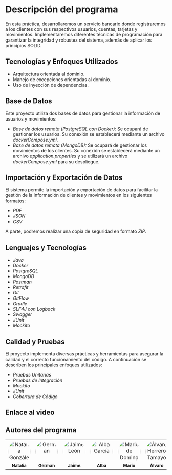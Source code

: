 # Descripción del programa

En esta práctica, desarrollaremos un servicio bancario donde registraremos a los clientes con sus respectivos usuarios, cuentas, tarjetas y movimientos. Implementaremos diferentes técnicas de programación para garantizar la integridad y robustez del sistema, además de aplicar los principios SOLID.


## Tecnologías y Enfoques Utilizados

* Arquitectura orientada al dominio.
* Manejo de excepciones orientadas al dominio.
* Uso de inyección de dependencias.


## Base de Datos

Este proyecto utiliza dos bases de datos para gestionar la información de usuarios y movimientos:

- *Base de datos remota (PostgreSQL con Docker):* Se ocupará de gestionar los usuarios. Su conexión se establecerá mediante un archivo *dockerCompose.yml*.
- *Base de datos remota (MongoDB):* Se ocupará de gestionar los movimientos de los clientes. Su conexión se establecerá mediante un archivo *application.properties* y se utilizará un archivo *dockerCompose.yml* para su despliegue.


## Importación y Exportación de Datos

El sistema permite la importación y exportación de datos para facilitar la gestión de la información de clientes y movimientos en los siguientes formatos:

- *PDF*
- *JSON*
- *CSV*

A parte, podremos realizar una copia de seguridad en formato *ZIP*.


## Lenguajes y Tecnologías

- *Java*
- *Docker*
- *PostgreSQL*
- *MongoDB*
- *Postman*
- *Retrofit*
- *Git*
- *GitFlow*
- *Gradle*
- *SLF4J con Logback*
- *Swagger*
- *JUnit*
- *Mockito*


## Calidad y Pruebas

El proyecto implementa diversas prácticas y herramientas para asegurar la calidad y el correcto funcionamiento del código. A continuación se describen los principales enfoques utilizados:

- *Pruebas Unitarias*
- *Pruebas de Integración*
- *Mockito*
- *JUnit*
- *Cobertura de Código*


## Enlace al video




## Autores del programa

<table align="center">
  <tr>
    <td align="center">
      <a href="https://github.com/ngalvez0910">
        <img src="https://avatars.githubusercontent.com/u/145333876" width="70" height="70" style="border-radius: 50%;" alt="Natalia González Álvarez"/>
        <br/>
        <sub><b>Natalia</b></sub>
      </a>
    </td>
    <td align="center">
      <a href="https://github.com/germangfc">
        <img src="https://avatars.githubusercontent.com/u/147338370" width="70" height="70" style="border-radius: 50%;" alt="German"/>
        <br/>
        <sub><b>German</b></sub>
      </a>
    </td>
    <td align="center">
      <a href="https://github.com/jaimeleon10">
        <img src="https://avatars.githubusercontent.com/u/113149992" width="70" height="70" style="border-radius: 50%;" alt="Jaime León"/>
        <br/>
        <sub><b>Jaime</b></sub>
      </a>
    </td>
    <td align="center">
      <a href="https://github.com/Alba448">
        <img src="https://avatars.githubusercontent.com/u/146001599" width="70" height="70" style="border-radius: 50%;" alt="Alba García"/>
        <br/>
        <sub><b>Alba</b></sub>
      </a>
    </td>
    <td align="center">
      <a href="https://github.com/wolverine307mda">
        <img src="https://avatars.githubusercontent.com/u/146002100" width="70" height="70" style="border-radius: 50%;" alt="Mario de Domingo Alvarez"/>
        <br/>
        <sub><b>Mario</b></sub>
      </a>
    </td>
    <td align="center">
      <a href="https://github.com/alvarito304">
        <img src="https://avatars.githubusercontent.com/u/114983881?v=4" width="70" height="70" style="border-radius: 50%;" alt="Álvaro Herrero Tamayo"/>
        <br/>
        <sub><b>Álvaro</b></sub>
      </a>
    </td>
  </tr>
</table>